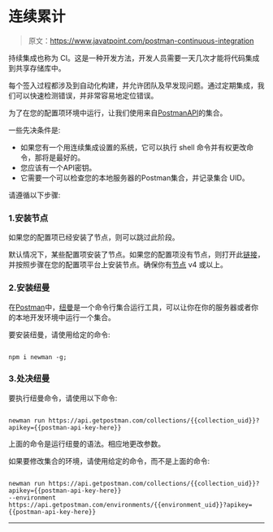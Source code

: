 # 连续累计

> 原文：<https://www.javatpoint.com/postman-continuous-integration>

持续集成也称为 CI。这是一种开发方法，开发人员需要一天几次才能将代码集成到共享存储库中。

每个签入过程都涉及到自动化构建，并允许团队及早发现问题。通过定期集成，我们可以快速检测错误，并非常容易地定位错误。

为了在您的配置项环境中运行，让我们使用来自[PostmanAPI](https://www.javatpoint.com/postman-api)的集合。

一些先决条件是:

*   如果您有一个用连续集成设置的系统，它可以执行 shell 命令并有权更改命令，那将是最好的。
*   您应该有一个API密钥。
*   它需要一个可以检查您的本地服务器的Postman集合，并记录集合 UID。

请遵循以下步骤:

### 1.安装节点

如果您的配置项已经安装了节点，则可以跳过此阶段。

默认情况下，某些配置项安装了节点。如果您的配置项没有节点，则打开此[链接](https://nodejs.org/en/download/package-manager/)，并按照步骤在您的配置项平台上安装节点。确保你有[节点](https://www.javatpoint.com/nodejs-tutorial) v4 或以上。

### 2.安装纽曼

在[Postman](https://www.javatpoint.com/postman)中，[纽曼](https://learning.postman.com/docs/postman/collection-runs/command-line-integration-with-newman/)是一个命令行集合运行工具，可以让你在你的服务器或者你的本地开发环境中运行一个集合。

要安装纽曼，请使用给定的命令:

```

npm i newman -g;

```

### 3.处决纽曼

要执行纽曼命令，请使用以下命令:

```

newman run https://api.getpostman.com/collections/{{collection_uid}}?apikey={{postman-api-key-here}}

```

上面的命令是运行纽曼的语法。相应地更改参数。

如果要修改集合的环境，请使用给定的命令，而不是上面的命令:

```

newman run https://api.getpostman.com/collections/{{collection_uid}}?apikey={{postman-api-key-here}}
--environment https://api.getpostman.com/environments/{{environment_uid}}?apikey={{postman-api-key-here}}

```

* * *